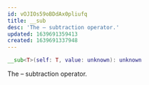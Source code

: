 ```yaml
---
id: vOJIOs59oBDdAx0pliufq
title: __sub
desc: 'The – subtraction operator.'
updated: 1639691359413
created: 1639691337948
---
```

```Lua
__sub<T>(self: T, value: unknown): unknown
```
The – subtraction operator.